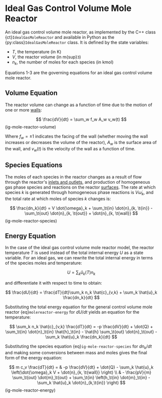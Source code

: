 ```{py:currentmodule} cantera
```

# Ideal Gas Control Volume Mole Reactor

An ideal gas control volume mole reactor, as implemented by the C++ class
{ct}`IdealGasMoleReactor` and available in Python as the {py:class}`IdealGasMoleReactor`
class. It is defined by the state variables:

- $T$, the temperature (in K)
- $V$, the reactor volume (in m{sup}`3`)
- $n_k$, the number of moles for each species (in kmol)

Equations 1-3 are the governing equations for an ideal gas control volume mole reactor.

## Volume Equation

The reactor volume can change as a function of time due to the motion of one or more
[walls](sec-wall):

$$
\frac{dV}{dt} = \sum_w f_w A_w v_w(t)
$$ (ig-mole-reactor-volume)

Where $f_w = \pm 1$ indicates the facing of the wall (whether moving the wall increases
or decreases the volume of the reactor), $A_w$ is the surface area of the wall, and
$v_w(t)$ is the velocity of the wall as a function of time.

## Species Equations

The moles of each species in the reactor changes as a result of flow through the
reactor's [inlets and outlets](sec-flow-device), and production of homogeneous gas phase
species and reactions on the reactor [surfaces](sec-reactor-surface). The rate at which
species $k$ is generated through homogeneous phase reactions is $V \dot{\omega}_k$, and
the total rate at which moles of species $k$ changes is:

$$
\frac{dn_k}{dt} = V \dot{\omega}_k + \sum_\t{in} \dot{n}_{k, \t{in}}
                  - \sum_\t{out} \dot{n}_{k, \t{out}} + \dot{n}_{k, \t{wall}}
$$ (ig-mole-reactor-species)

## Energy Equation

In the case of the ideal gas control volume mole reactor model, the reactor temperature
$T$ is used instead of the total internal energy $U$ as a state variable. For an ideal
gas, we can rewrite the total internal energy in terms of the species moles and
temperature:

$$  U = \sum_k \hat{u}_k(T) n_k  $$

and differentiate it with respect to time to obtain:

$$  \frac{dU}{dt} = \frac{dT}{dt}\sum_k n_k \hat{c}_{v,k}
                    + \sum_k \hat{u}_k \frac{dn_k}{dt}
$$

Substituting the total energy equation for the general control volume mole reactor
{eq}`molereactor-energy` for $dU/dt$ yields an equation for the temperature:

$$
\sum_k n_k \hat{c}_{v,k} \frac{dT}{dt} = -p \frac{dV}{dt} + \dot{Q}
        + \sum_\t{in} \dot{n}_\t{in} \hat{h}_\t{in}
        - \hat{h} \sum_\t{out} \dot{n}_\t{out}
        - \sum_k \hat{u}_k \frac{dn_k}{dt}
$$

Substituting the species equation {eq}`ig-mole-reactor-species` for $dn_k/dt$ and making
some conversions between mass and moles gives the final form of the energy equation:

$$
m c_v \frac{dT}{dt} = & -p \frac{dV}{dt} + \dot{Q}
        - \sum_k \hat{u}_k \left(\dot{\omega}_k V + \dot{n}_{k, \t{wall}} \right) \\
        & - \frac{pV}{m} \sum_\t{out} \dot{m}_\t{out}
        + \sum_\t{in} \left(h_\t{in} \dot{m}_\t{in}
                            - \sum_k \hat{u}_k \dot{n}_{k,\t{in}} \right)
$$ (ig-mole-reactor-energy)
